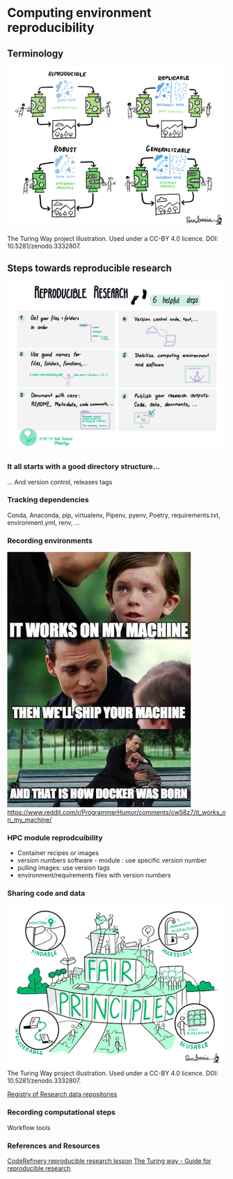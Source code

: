 # Computing environment reproducibility 

## Terminology

![](img/reproducible-definition-grid.svg)

The Turing Way project illustration. Used under a CC-BY 4.0 licence. DOI: 10.5281/zenodo.3332807.

## Steps towards reproducible research

![](img/reproducible-research.jpg)

### It all starts with a good directory structure...

... And version control, releases tags

### Tracking dependencies

Conda, Anaconda, pip, virtualenv, Pipenv, pyenv, Poetry, requirements.txt, environment.yml, renv, ...


### Recording environments

![](img/docker_meme.webp)
https://www.reddit.com/r/ProgrammerHumor/comments/cw58z7/it_works_on_my_machine/

### HPC module reprodcuibility

* Container recipes or images
* version numbers software - module : use specific version number
* pulling images: use version tags
* environment/requirements files with version numbers

### Sharing code and data

![](img/8-fair-principles.jpg)
The Turing Way project illustration. Used under a CC-BY 4.0 licence. DOI: 10.5281/zenodo.3332807.

[Registry of Research data repositories](https://www.re3data.org)


### Recording computational steps

Workflow tools

### References and Resources

[CodeRefinery reproducible research lesson](https://coderefinery.github.io/reproducible-research/)
[The Turing way - Guide for reproducible research](https://coderefinery.github.io/reproducible-research/)

